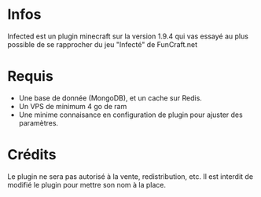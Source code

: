 # Infos
Infected est un plugin minecraft sur la version 1.9.4 qui vas essayé au plus possible de se rapprocher du jeu "Infecté" de FunCraft.net

# Requis
- Une base de donnée (MongoDB), et un cache sur Redis.
- Un VPS de minimum 4 go de ram
- Une minime connaisance en configuration de plugin pour ajuster des paramètres.

# Crédits
Le plugin ne sera pas autorisé à la vente, redistribution, etc.
Il est interdit de modifié le plugin pour mettre son nom à la place.
